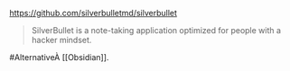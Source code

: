 https://github.com/silverbulletmd/silverbullet

> SilverBullet is a note-taking application optimized for people with a hacker mindset.

#AlternativeÀ [[Obsidian]].